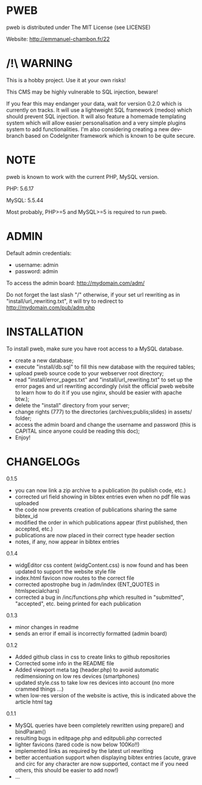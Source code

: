 PWEB
============

pweb is distributed under The MIT License (see LICENSE)

Website: http://emmanuel-chambon.fr/22

/!\ WARNING
============
This is a hobby project. Use it at your own risks!

This CMS may be highly vulnerable to SQL injection, beware!

If you fear this may endanger your data, wait for version 0.2.0 which is currently on tracks. It will use a lightweight SQL framework (medoo) which should prevent SQL injection. It will also feature a homemade templating system which will allow easier personalisation and a very simple plugins system to add functionalities.
I'm also considering creating a new dev-branch based on CodeIgniter framework which is known to be quite secure.

NOTE
============
pweb is known to work with the current PHP, MySQL version.

PHP: 	5.6.17

MySQL: 	5.5.44

Most probably, PHP>=5 and MySQL>=5 is required to run pweb.

ADMIN
============
Default admin credentials:

* username: admin
* password: admin

To access the admin board: http://mydomain.com/adm/

Do not forget the last slash "/" otherwise, if your set url rewriting as in "install/url_rewriting.txt", it will try to redirect to http://mydomain.com/pub/adm.php

INSTALLATION
============
To install pweb, make sure you have root access to a MySQL database.

* create a new database;
* execute "install/db.sql" to fill this new database with the required tables;
* upload pweb source code to your webserver root directory;
* read "install/error_pages.txt" and "install/url_rewriting.txt" to set up the error pages and url rewriting accordingly (visit the official pweb website to learn how to do it if you use nginx, should be easier with apache btw.);
* delete the "install" directory from your server;
* change rights (777) to the directories (archives;publis;slides) in assets/ folder;
* access the admin board and change the username and password (this is CAPITAL since anyone could be reading this doc);
* Enjoy!

CHANGELOGs 
============
0.1.5
* you can now link a zip archive to a publication (to publish code, etc.)
* corrected url field showing in bibtex entries even when no pdf file was uploaded
* the code now prevents creation of publications sharing the same bibtex_id
* modified the order in which publications appear (first published, then accepted, etc.)
* publications are now placed in their correct type header section
* notes, if any, now appear in bibtex entries

0.1.4
* widgEditor css content (widgContent.css) is now found and has been updated to support the website style file
* index.html favicon now routes to the correct file
* corrected apostrophe bug in /adm/index (ENT_QUOTES in htmlspecialchars)
* corrected a bug in /inc/functions.php which resulted in "submitted", "accepted", etc. being printed for each publication

0.1.3
* minor changes in readme
* sends an error if email is incorrectly formatted (admin board)

0.1.2

* Added github class in css to create links to github repositories
* Corrected some info in the README file
* Added viewport meta tag (header.php) to avoid automatic redimensioning on low res devices (smartphones)
* updated style.css to take low res devices into account (no more crammed things ...)
* when low-res version of the website is active, this is indicated above the article html tag

0.1.1

* MySQL queries have been completely rewritten using prepare() and bindParam()
* resulting bugs in editpage.php and editpubli.php corrected
* lighter favicons (tared code is now below 100Ko!!)
* implemented links as required by the latest url rewriting
* better accentuation support when displaying bibtex entries (acute, grave and circ for any character are now supported, contact me if you need others, this should be easier to add now!)
* ...
